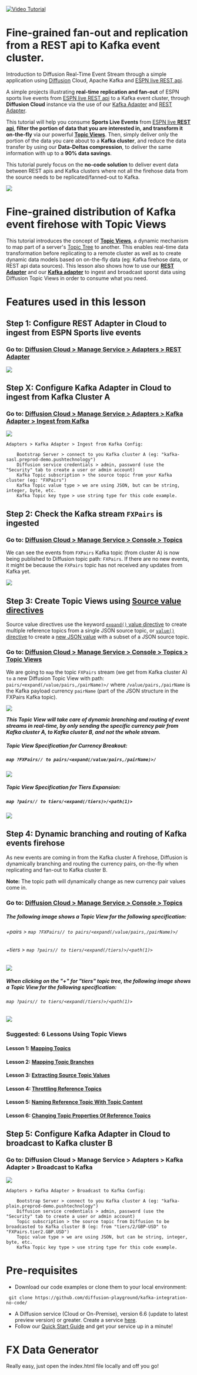 [![Video Tutorial](https://github.com/pushtechnology/tutorials/blob/master/data-store/video.png)](https://www.pushtechnology.com/blog/fine-grained-fan-out-and-replication-of-kafka-event-firehose-between-clusters/)

# Fine-grained fan-out and replication from a REST api to Kafka event cluster.

Introduction to Diffusion Real-Time Event Stream through a simple application using [Diffusion](https://www.pushtechnology.com/product-overview) Cloud, Apache Kafka and [ESPN live REST api](https://gist.github.com/akeaswaran/b48b02f1c94f873c6655e7129910fc3b).

A simple projects illustrating **real-time replication and fan-out** of ESPN sports live events from [ESPN live REST api](https://gist.github.com/akeaswaran/b48b02f1c94f873c6655e7129910fc3b) to a Kafka event cluster, through **Diffusion Cloud** instance via the use of our [Kafka Adapter](https://www.pushtechnology.com/wp-content/uploads/2020/08/Diffusion-Cloud-Kafka-adapter.pdf) and [REST Adapter](https://www.pushtechnology.com/legacy-systems/).

This tutorial will help you consume **Sports Live Events** from [ESPN live **REST api**](https://gist.github.com/akeaswaran/b48b02f1c94f873c6655e7129910fc3b), **filter the portion of data that you are interested in, and transform it on-the-fly** via our powerful [**Topic Views**](https://docs.pushtechnology.com/docs/6.5.2/manual/html/designguide/data/topictree/topic_views.html). Then, simply deliver only the portion of the data you care about to a **Kafka cluster**, and reduce the data transfer by using our **Data-Deltas compression**, to deliver the same information with up to a **90% data savings**. 

This tutorial purely focus on the **no-code solution** to deliver event data between REST apis and Kafka clusters where not all the firehose data from the source needs to be replicated/fanned-out to Kafka.

![](https://raw.githubusercontent.com/diffusion-playground/kafka-integration-no-code/master/kafka-app-L1/images/kafkaL2.png)

# Fine-grained distribution of Kafka event firehose with Topic Views
This tutorial introduces the concept of [**Topic Views**](https://docs.pushtechnology.com/docs/6.5.2/manual/html/designguide/data/topictree/topic_views.html), a dynamic mechanism to map part of a server's [Topic Tree](https://docs.pushtechnology.com/docs/6.5.2/manual/html/designguide/data/topictree/topic_tree.html) to another. This enables real-time data transformation before replicating to a remote cluster as well as to create dynamic data models based on on-the-fly data (eg: Kafka firehose data, or REST api data sources).
This lesson also shows how to use our [**REST Adapter**](https://www.pushtechnology.com/legacy-systems/) and our [**Kafka adapter**](https://www.pushtechnology.com/blog/connect-diffusion-with-apache-kafka/) to ingest and broadcast sporst data using Diffusion Topic Views in order to consume what you need.

# Features used in this lesson

## Step 1: Configure REST Adapter in Cloud to ingest from ESPN Sports live events
### Go to: [Diffusion Cloud > Manage Service > Adapters > REST Adapter](https://dashboard.diffusion.cloud)
![](./images/1.png)

## Step X: Configure Kafka Adapter in Cloud to ingest from Kafka Cluster A
### Go to: [Diffusion Cloud > Manage Service > Adapters > Kafka Adapter > Ingest from Kafka](https://dashboard.diffusion.cloud)
![](https://raw.githubusercontent.com/diffusion-playground/kafka-integration-no-code/master/kafka-app-L1/images/ingest.png)

```
Adapters > Kafka Adapter > Ingest from Kafka Config:

	Bootstrap Server > connect to you Kafka cluster A (eg: "kafka-sasl.preprod-demo.pushtechnology")
	Diffusion service credentials > admin, password (use the "Security" tab to create a user or admin account)
	Kafka Topic subscription > the source topic from your Kafka cluster (eg: "FXPairs")
	Kafka Topic value type > we are using JSON, but can be string, integer, byte, etc.
	Kafka Topic key type > use string type for this code example.
```

## Step 2: Check the Kafka stream `FXPairs` is ingested
### Go to: [Diffusion Cloud > Manage Service > Console > Topics](https://dashboard.diffusion.cloud)
We can see the events from `FXPairs` Kafka topic (from cluster A) is now being published to Diffusion topic path: `FXPairs`. If there are no new events, it might be because the `FXPairs` topic has not received any updates from Kafka yet.

![](https://github.com/diffusion-playground/kafka-integration-no-code/blob/master/kafka-app-L1/images/kafka%20firehose.png)

## Step 3: Create Topic Views using [Source value directives](https://docs.pushtechnology.com/docs/6.5.2/manual/html/designguide/data/topictree/topic_views.html)
Source value directives use the keyword [`expand()` value directive](https://docs.pushtechnology.com/docs/6.5.2/manual/html/designguide/data/topictree/topic_views.html) to create multiple reference topics from a single JSON source topic, or [`value()` directive](https://docs.pushtechnology.com/docs/6.5.2/manual/html/designguide/data/topictree/topic_views.html) to create a [new JSON value](https://www.pushtechnology.com/blog/new-topic-view-features-in-6.4) with a subset of a JSON source topic.

### Go to: [Diffusion Cloud > Manage Service > Console > Topics > Topic Views](https://management.ad.diffusion.cloud/#!/login)
We are going to `map` the topic `FXPairs` stream (we get from Kafka cluster A) `to` a new Diffusion Topic View with path: `pairs/<expand(/value/pairs,/pairName)>/` where `/value/pairs,/pairName` is the Kafka payload currency `pairName` (part of the JSON structure in the FXPairs Kafka topic).

![](https://github.com/diffusion-playground/kafka-integration-no-code/blob/master/kafka-app-L1/images/topic%20views.png)

***This Topic View will take care of dynamic branching and routing of event streams in real-time, by only sending the specific currency pair from Kafka cluster A, to Kafka cluster B, and not the whole stream.***

##### Topic View Specification for Currency Breakout:
##### `map ?FXPairs// to pairs/<expand(/value/pairs,/pairName)>/`

![](https://github.com/diffusion-playground/kafka-integration-no-code/blob/master/kafka-app-L1/images/topic%20views%202.png)

##### Topic View Specification for Tiers Expansion:
##### `map ?pairs// to tiers/<expand(/tiers)>/<path(1)>`

![](https://github.com/diffusion-playground/kafka-integration-no-code/blob/master/kafka-app-L1/images/topic%20views%203.png)

## Step 4: Dynamic branching and routing of Kafka events firehose
As new events are coming in from the Kafka cluster A firehose, Diffusion is dynamically branching and routing the currency pairs, on-the-fly when replicating and fan-out to Kafka cluster B.

**Note:** The topic path will dynamically change as new currency pair values come in.

### Go to: [Diffusion Cloud > Manage Service > Console > Topics](https://management.ad.diffusion.cloud/#!/login)

##### The following image shows a Topic View for the following specification:
###### +pairs > `map ?FXPairs// to pairs/<expand(/value/pairs,/pairName)>/`
###### +tiers > `map ?pairs// to tiers/<expand(/tiers)>/<path(1)>`
![](https://github.com/diffusion-playground/kafka-integration-no-code/blob/master/kafka-app-L1/images/topic%20path.png)

##### When clicking on the "+" for "tiers" topic tree, the following image shows a Topic View for the following specification:
###### `map ?pairs// to tiers/<expand(/tiers)>/<path(1)>`
![](https://github.com/diffusion-playground/kafka-integration-no-code/blob/master/kafka-app-L1/images/expand.png)

### Suggested: 6 Lessons Using Topic Views
#### Lesson 1: [Mapping Topics](https://www.pushtechnology.com/blog/tutorial/using-topic-views-1.mapping-topics/)
#### Lesson 2: [Mapping Topic Branches](https://www.pushtechnology.com/blog/tutorial/using-topic-views-2.mapping-topic-branches/)
#### Lesson 3: [Extracting Source Topic Values](https://www.pushtechnology.com/blog/tutorial/using-topic-views-3.-extracting-source-topic-values/)
#### Lesson 4: [Throttling Reference Topics](https://www.pushtechnology.com/blog/tutorial/using-topic-views-4.throttling-reference-topics/)
#### Lesson 5: [Naming Reference Topic With Topic Content](https://www.pushtechnology.com/blog/tutorial/using-topic-views-5.naming-reference-topic-with-topic-content/)
#### Lesson 6: [Changing Topic Properties Of Reference Topics](https://www.pushtechnology.com/blog/tutorial/using-topic-views-6.changing-topic-properties-of-reference-topics/)

## Step 5: Configure Kafka Adapter in Cloud to broadcast to Kafka cluster B
### Go to: Diffusion Cloud > Manage Service > Adapters > Kafka Adapter > Broadcast to Kafka
![](https://github.com/diffusion-playground/kafka-integration-no-code/blob/master/kafka-app-L1/images/broadcast.png)

```
Adapters > Kafka Adapter > Broadcast to Kafka Config:

	Bootstrap Server > connect to you Kafka cluster A (eg: "kafka-plain.preprod-demo.pushtechnology")
	Diffusion service credentials > admin, password (use the "Security" tab to create a user or admin account)
	Topic subscription > the source topic from Diffusion to be broadcasted to Kafka cluster B (eg: from "tiers/2/GBP-USD" to "FXPairs.tier2.GBP.USD")
	Topic value type > we are using JSON, but can be string, integer, byte, etc.
	Kafka Topic key type > use string type for this code example.
```

# Pre-requisites

*  Download our code examples or clone them to your local environment:
```
 git clone https://github.com/diffusion-playground/kafka-integration-no-code/
```
* A Diffusion service (Cloud or On-Premise), version 6.6 (update to latest preview version) or greater. Create a service [here](https://management.ad.diffusion.cloud/).
* Follow our [Quick Start Guide](https://docs.pushtechnology.com/quickstart/#diffusion-cloud-quick-start) and get your service up in a minute!

# FX Data Generator

Really easy, just open the index.html file locally and off you go!

